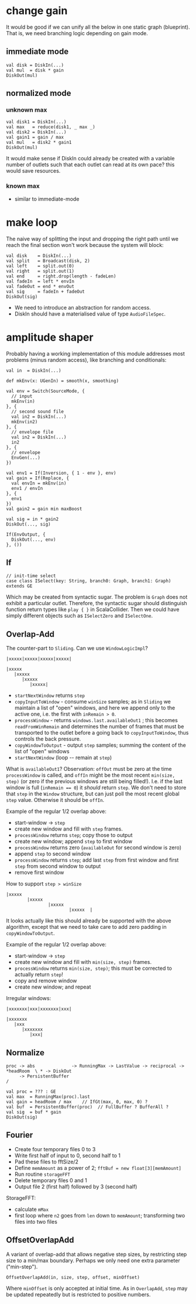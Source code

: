 # change gain

It would be good if we can unify all the below in one static graph (blueprint).
That is, we need branching logic depending on gain mode.

## immediate mode

    val disk = DiskIn(...)
    val mul  = disk * gain
    DiskOut(mul)
    
## normalized mode

### unknown max

    val disk1 = DiskIn(...)
    val max   = reduce(disk1, _ max _)
    val disk2 = DiskIn(...)
    val gain1 = gain / max
    val mul   = disk2 * gain1
    DiskOut(mul)
    
It would make sense if DiskIn could already be
created with a variable number of outlets such
that each outlet can read at its own pace? this
would save resources.

### known max

- similar to immediate-mode

# make loop

The naive way of splitting the input and dropping
the right path until we reach the final section won't
work because the system will block:

    val disk    = DiskIn(...)
    val split   = Broadcast(disk, 2)
    val left    = split.out(0)
    val right   = split.out(1)
    val end     = right.drop(length - fadeLen)
    val fadeIn  = left * envIn
    val fadeOut = end * envOut
    val sig     = fadeIn + fadeOut
    DiskOut(sig)
    
- We need to introduce an abstraction for random access.
- DiskIn should have a materialised value of type `AudioFileSpec`.

# amplitude shaper

Probably having a working implementation of this module addresses most problems
(minus random access), like branching and conditionals:

    val in  = DiskIn(...)
    
    def mkEnv(x: UGenIn) = smooth(x, smoothing)
    
    val env = Switch(SourceMode, {
      // input
      mkEnv(in)
    }, {
      // second sound file
      val in2 = DiskIn(...)
      mkEnv(in2)
    }, {
      // envelope file
      val in2 = DiskIn(...)
      in2
    }, {
      // envelope
      EnvGen(...)
    })
    
    val env1 = If(Inversion, { 1 - env }, env)
    val gain = If(Replace, {
      val envIn = mkEnv(in)
      env1 / envIn
    }, {
      env1
    })
    val gain2 = gain min maxBoost
    
    val sig = in * gain2
    DiskOut(..., sig)
    
    If(EnvOutput, {
      DiskOut(..., env)
    }, ())
    
## If

    // init-time select
    case class ISelect(key: String, branch0: Graph, branch1: Graph) extends GE
    
Which may be created from syntactic sugar. The problem is `Graph` does not exhibit a particular outlet.
Therefore, the syntactic sugar should distinguish function return types like `play { }` in ScalaCollider.
Then we could have simply different objects such as `ISelectZero` and `ISelectOne`.

## Overlap-Add

The counter-part to `Sliding`.
Can we use `WindowLogicImpl`?

    |xxxxx|xxxxx|xxxxx|xxxxx|
    
    |xxxxx
       |xxxxx
          |xxxxx
             |xxxxx|
    
- `startNextWindow` returns `step`
- `copyInputToWindow` - consume `winSize` samples; as in `Sliding` we maintain a list of "open" windows,
  and here we append only to the active one, i.e. the first with `inRemain > 0`.
- `processWindow` - returns `windows.last.availableOut1`
  ; this becomes `readFromWinRemain` and determines the number of frames
  that must be transported to the outlet before a going back to `copyInputToWindow`,
  thus controls the back pressure.
- `copyWindowToOutput` - output `step` samples; summing the content of the list of "open" windows
- `startNextWindow`  (loop -- remain at `step`)

What is `availableOut1`? Observation: `offOut` must be zero at the time `processWindow` is called,
and `offIn` might be the most recent `min(size, step)` (or zero if the previous windows are still
being filled!). I.e. if the last window is full (`inRemain == 0`) it _should_ return `step`. We don't 
need to store that `step` in the `Window` structure, but can just poll the most recent global `step` value.
Otherwise it should be `offIn`.

Example of the regular 1/2 overlap above:
- start-window -> `step`
- create new window and fill with `step` frames.
- `processWindow` returns `step`; copy those to output
- create new window; append `step` to first window
- `processWindow` returns zero (`availableOut` for second window is zero)
- append `step` to second window
- `processWindow` returns `step`; add last `step` from first window and first `step` from second window to output
- remove first window

How to support `step > winSize`

    |xxxxx
            |xxxxx
                    |xxxxx
                            |xxxxx  |

It looks actually like this should already be supported with the above algorithm, except that
we need to take care to add zero padding in `copyWindowToOutput`.

Example of the regular 1/2 overlap above:
- start-window -> `step`
- create new window and fill with `min(size, step)` frames.
- `processWindow` returns `min(size, step)`; this must be corrected to actually return `step`!
- copy and remove window
- create new window; and repeat

Irregular windows:

    |xxxxxxx|xxx|xxxxxxx|xxx|
    
    |xxxxxxx
       |xxx
          |xxxxxxx
             |xxx|

## Normalize

    proc -> abs              -> RunningMax -> LastValue -> reciprocal -> *headRoom  \ * -> DiskOut
         -> PersistentBuffer                                                        /

    val proc = ??? : GE
    val max  = RunningMax(proc).last
    val gain = headRoom / max    // IfGt(max, 0, max, 0) ?
    val buf  = PersistentBuffer(proc)  // FullBuffer ? BufferAll ?
    val sig  = buf * gain
    DiskOut(sig)

## Fourier

- Create four temporary files 0 to 3
- Write first half of input to 0, second half to 1
- Pad these files to fftSize/2
- Define `memAmount` as a power of 2; `fftBuf = new float[3][memAmount]`
- Run routine `storageFFT`
- Delete temporary files 0 and 1
- Output file 2 (first half) followed by 3 (second half)

StorageFFT:

- calculate `mMax`
- first loop where `n2` goes from `len` down to `memAmount`; transforming two files into two files

## OffsetOverlapAdd

A variant of overlap-add that allows negative step sizes, by restricting step size to a min/max boundary.
Perhaps we only need one extra parameter ("min-step").
    
    OffsetOverlapAdd(in, size, step, offset, minOffset)

Where `minOffset` is only accepted at initial time. As in `OverlapAdd`, `step` may be updated
repeatedly but is restricted to positive numbers.

